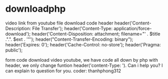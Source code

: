 # downloadphp
video link from youtube
file download
code header
      header('Content-Description: File Transfer');
			header('Content-Type: application/force-download');
			header('Content-Disposition: attachment; filename="' . $title .".". $ext . '"');
			header("Content-Transfer-Encoding: binary");
			header('Expires: 0');
			header('Cache-Control: no-store');
			header('Pragma: public');
     
form code download video youtube, we have code all down by php with header, we only change funtion header('content-Type: ').
Can i help you? 
I can explain to question for you. 
coder: thanhphong312
